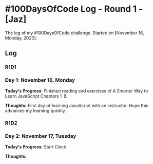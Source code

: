 # #100DaysOfCode Log - Round 1 - [Jaz]

The log of my #100DaysOfCode challenge. Started on [November 16, Monday, 2020].

## Log

### R1D1
### Day 1: November 16, Monday

**Today's Progress**: Finished reading and exercises of A Smarter Way to Learn JavaScript Chapters 1-8.

**Thoughts:** First day of learning JavaScript with an instructor. Hope this advances my learning quickly.

### R1D2
### Day 2: November 17, Tuesday
**Today's Progress**: Start Clock

**Thoughts:**
